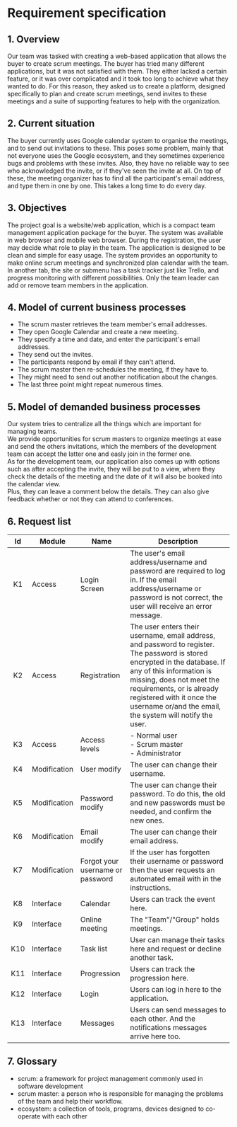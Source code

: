 # Requirement specification

## 1. Overview

Our team was tasked with creating a web-based application that allows the buyer to create scrum meetings. The buyer has tried many different applications, but it was not satisfied with them. They either lacked a certain feature, or it was over complicated and it took too long to achieve what they wanted to do. For this reason, they asked us to create a platform, designed specifically to plan and create scrum meetings, send invites to these meetings and a suite of supporting features to help with the organization.

## 2. Current situation

The buyer currently uses Google calendar system to organise the meetings, and to send out invitations to these. This poses some problem, mainly that not everyone uses the Google ecosystem, and they sometimes experience bugs and problems with these invites. Also, they have no reliable way to see who acknowledged the invite, or if they've seen the invite at all. On top of these, the meeting organizer has to find all the participant's email address, and type them in one by one. This takes a long time to do every day.

## 3. Objectives

The project goal is a website/web application, which is a compact team management application package for the buyer. The system was available in web browser and mobile web browser. During the registration, the user may decide what role to play in the team. The application is designed to be clean and simple for easy usage. The system provides an opportunity to make online scrum meetings and synchronized plan calendar with the team. In another tab, the site or submenu has a task tracker just like Trello, and progress monitoring with different possibilities. Only the team leader can add or remove team members in the application.

## 4. Model of current business processes

- The scrum master retrieves the team member's email addresses.
- They open Google Calendar and create a new meeting.
- They specify a time and date, and enter the participant's email addresses.
- They send out the invites.
- The participants respond by email if they can't attend.
- The scrum master then re-schedules the meeting, if they have to.
- They might need to send out another notification about the changes.
- The last three point might repeat numerous times.

## 5. Model of demanded business processes

Our system tries to centralize all the things which are important for managing teams.  
We provide opportunities for scrum masters to organize meetings at ease and send the others invitations, which the members of the development team can accept the latter one and easly join in the former one.  
As for the development team, our application also comes up with options such as after accepting the invite, they will be put to a view, where they check the details of the meeting and the date of it will also be booked into the calendar view.  
Plus, they can leave a comment below the details.
They can also give feedback whether or not they can attend to conferences.

## 6. Request list

| Id | Module | Name | Description |
| :---: | --- | --- | --- |
| K1 | Access | Login Screen | The user's email address/username and password are required to log in. If the email address/username or password is not correct, the user will receive an error message. |
| K2 | Access | Registration | The user enters their username, email address, and password to register. The password is stored encrypted in the database. If any of this information is missing, does not meet the requirements, or is already registered with it once the username or/and the email, the system will notify the user. |
| K3 | Access | Access levels | - Normal user<br> - Scrum master<br> - Administrator |
| K4 | Modification | User modify | The user can change their username. |
| K5 | Modification | Password modify | The user can change their password. To do this, the old and new passwords must be needed, and confirm the new ones. |
| K6 | Modification | Email modify | The user can change their email address. |
| K7 | Modification | Forgot your username or password | If the user has forgotten their username or password then the user requests an automated email with in the instructions. |
| K8 | Interface | Calendar | Users can track the event here. |
| K9 | Interface | Online meeting | The "Team"/"Group" holds meetings. |
| K10 | Interface | Task list | User can manage their tasks here and request or decline another task. |
| K11 | Interface | Progression | Users can track the progression here. |
| K12 | Interface | Login | Users can log in here to the application. |
| K13 | Interface | Messages | Users can send messages to each other. And the notifications messages arrive here too. |

## 7. Glossary

- scrum: a framework for project management commonly used in software development
- scrum master: a person who is responsible for managing the problems of the team and help their workflow.
- ecosystem: a collection of tools, programs, devices designed to co-operate with each other
